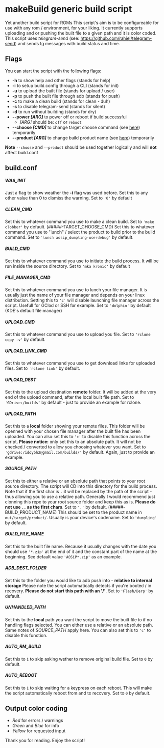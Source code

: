 # makeBuild generic build script
Yet another build script for ROMs
This script's aim is to be configureable for use with any rom / environment, for your liking.
It currently supports uploading and or pushing the built file to a given path and it is color coded.   
This script uses *telegram-send* (see: https://github.com/rahiel/telegram-send) and sends tg messages with build status and time.

## Flags
You can start the script with the following flags:
* **-h** to show help and other flags (stands for help)
* **-i** to setup build.config through a CLI (stands for init)
* **-u** to upload the built file (stands for upload / user)
* **-p** to push the built file through adb (stands for push)
* **-c** to make a clean build (stands for clean - duh)
* **-s** to disable telegram-send (stands for silent)
* **-d** to run without building (stands for dry)
* **--power _[ARG]_** to power off or reboot if build successful
  * _[ARG]_ should be: `off` or `reboot`
* **--choose _[CMD]_** to change target choose command (see [here](#####-TARGET_CHOOSE_CMD)) temporarily
* **--product _[ARG]_** to change build product name (see [here](#####-BUILD_PRODUCT_NAME)) temporarily

**Note** `--choose` and `--product` should be used together logically and will **not** affect build.conf

## build.conf
##### WAS_INIT
Just a flag to show weather the **-i** flag was used before.
Set this to any other value than 0 to dismiss the warning.
Set to `'0'` by default
##### CLEAN_CMD
Set this to whatever command you use to make a clean build.
Set to `'make clobber'` by default.
(#####-TARGET_CHOOSE_CMD)
Set this to whatever command you use to "lunch" / select the product to build prior to the build command.
Set to `'lunch aosip_dumpling-userdebug'` by default.
##### BUILD_CMD
Set this to whatever command you use to initiate the build process. It will be run inside the source directory.
Set to `'mka kronic'` by default
##### FILE_MANAGER_CMD
Set this to whatever command you use to lunch your file manager.
It is usually just the name of your file manager and depends on your linux distribution.
Setting this to `'c'` will disable launching file manager across the script. Usefull for GClod or SSH for example.
Set to `'dolphin'` by default (KDE's default file manager)
##### UPLOAD_CMD
Set this to whatever command you use to upload you file.
Set to `'rclone copy -v'` by default.
##### UPLOAD_LINK_CMD
Set this to whatever command you use to get download links for uploaded files.
Set to `'rclone link'` by default.
##### UPLOAD_DEST
Set this to the upload destination **remote** folder.
It will be added at the very end of the upload command, after the local built file path.
Set to `'GDrive:/builds'` by default - just to provide an example for rclone.
##### UPLOAD_PATH
Set this to a **local** folder showing your remote files.
This folder will be openned with your chosen file manager after the built file has been uploaded.
You can also set this to `'c'` to disable this function across the script.
**Please notice:** only set this to an absolute path. It will not be checked / converted to allow you choosing whatever you want.
Set to `'gdrive:/idoybh2@gmail.com/builds/'` by default. Again, just to provide an example.
##### SOURCE_PATH
Set this to either a relative or an absolute path that points to your root source directory.
The script will CD into this directory for the build process.
Note that if the first char is `.` it will be replaced by the path of the script - thus allowing you to use a relative path.
Generally I would recommend just clonning this repo to your root source folder and keep this as is.
**Please do not use `..` as the first chars**. Set to `'.'` by default.
(#####-BUILD_PRODUCT_NAME)
This should be set to the product name in `out/target/product/`. Usually is your device's codename.
Set to `'dumpling'` by default.
##### BUILD_FILE_NAME
Set this to the built file name. Because it usually changes with the date you should use `'*.zip'` at the end of it and the
constant part of the name at the beginning. See default value `'AOSiP*.zip'` as an example.
##### ADB_DEST_FOLDER
Set this to the folder you would like to adb push into - **relative to internal storage**
Please note the script automatically detects if you're booted / in recovery.
**Please do not start this path with an '/'**. Set to `'Flash/Derp'` by default.
##### UNHANDLED_PATH
Set this to the **local** path you want the script to move the built file to if no handling flags selected.
You can either use a relative or an absolute path. Same notes of *SOURCE_PATH* apply here.
You can also set this to `'c'` to disable this function.
##### AUTO_RM_BUILD
Set this to `1` to skip asking wether to remove original build file.
Set to `0` by default.
##### AUTO_REBOOT
Set this to `1` to skip waiting for a keypress on each reboot.
This will make the script automatically reboot from and to recovery.
Set to `0` by default.

## Output color coding
* *Red* for errors / warnings
* *Green* and *Blue* for info
* *Yellow* for requested input

Thank you for reading.
Enjoy the script!

